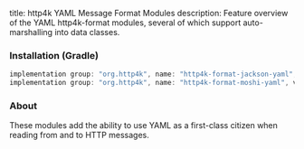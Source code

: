 title: http4k YAML Message Format Modules
description: Feature overview of the YAML http4k-format modules, several of which support auto-marshalling into data classes.

### Installation (Gradle)

```groovy
implementation group: "org.http4k", name: "http4k-format-jackson-yaml", version: "4.26.0.0"
implementation group: "org.http4k", name: "http4k-format-moshi-yaml", version: "4.26.0.0"
```

### About
These modules add the ability to use YAML as a first-class citizen when reading from and to HTTP messages. 

[http4k]: https://http4k.org
